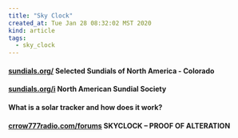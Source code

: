 ```yaml
---
title: "Sky Clock"
created_at: Tue Jan 28 08:32:02 MST 2020
kind: article
tags:
  - sky_clock
---
```


<h4>
  <a href="http://www.sundials.org/index.php/sundial-registry/selectdials/CO.html" target="_blank">sundials.org/</a>
  Selected Sundials of North America - Colorado
</h4>
<h4>
  <a href="http://www.sundials.org/index.php" target="_blank">sundials.org/i</a>
  North American Sundial Society
</h4>
<h4>
  <a href="https://www.solarpowerworldonline.com/2020/01/what-is-a-solar-tracker-and-how-does-it-work/" target="_blank"></a>
  What is a solar tracker and how does it work?
</h4>
<h4>
  <a href="https://www.crrow777radio.com/forums/topic/skyclock-proof-of-alteration/" target="_blank">crrow777radio.com/forums</a>
  SKYCLOCK – PROOF OF ALTERATION
</h4>

<!--
html boilerplate fragments
<a href="" target="_blank"></a>
<a name=""></a>
<img src="" width="400px">
<ul>
  <li></li>
  <li><a href="" target="_blank"></a></li>
</ul>
<pre>
</pre>
<p style="margin-bottom: 2em;"></p>
<hr style="border: 0; height: 3px; background: #333; background-image: linear-gradient(to right, #ccc, #333, #ccc);">
<pre><code>
</code></pre>
<math xmlns='http://www.w3.org/1998/Math/MathML' display='block'>
</math>
:-->
